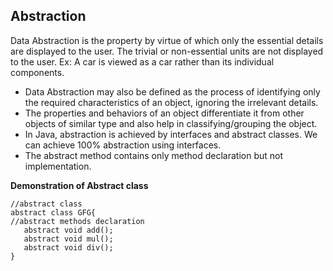 ## Abstraction

Data Abstraction is the property by virtue of which only the essential details are displayed to the user. The trivial or non-essential units are not displayed to the user.
Ex: A car is viewed as a car rather than its individual components.
  - Data Abstraction may also be defined as the process of identifying only the required characteristics of an object, ignoring the irrelevant details. 
  - The properties and behaviors of an object differentiate it from other objects of similar type and also help in classifying/grouping the object.
  - In Java, abstraction is achieved by interfaces and abstract classes. We can achieve 100% abstraction using interfaces.
  - The abstract method contains only method declaration but not implementation.

**Demonstration of Abstract class**
```
//abstract class 
abstract class GFG{ 
//abstract methods declaration 
   abstract void add(); 
   abstract void mul(); 
   abstract void div(); 
} 
```
